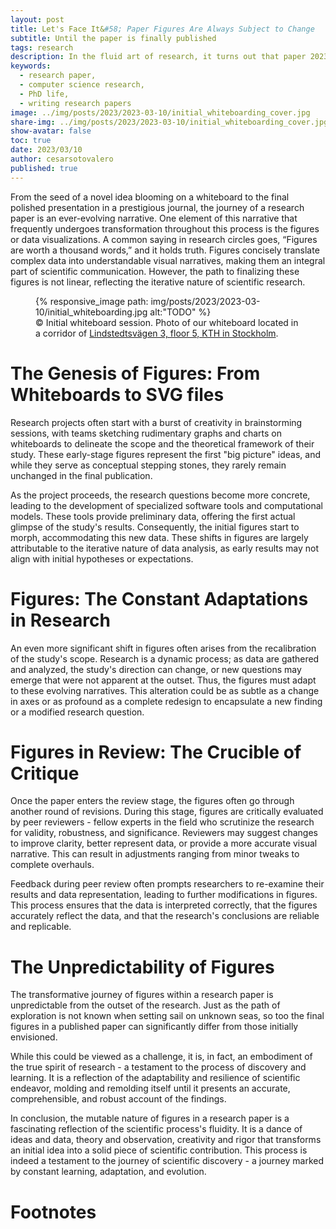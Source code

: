 ```yaml
---
layout: post
title: Let's Face It&#58; Paper Figures Are Always Subject to Change
subtitle: Until the paper is finally published
tags: research
description: In the fluid art of research, it turns out that paper 2023-03-10 have a tendency to constantly evolving until publication. 
keywords:
  - research paper,
  - computer science research,
  - PhD life,
  - writing research papers
image: ../img/posts/2023/2023-03-10/initial_whiteboarding_cover.jpg
share-img: ../img/posts/2023/2023-03-10/initial_whiteboarding_cover.jpg
show-avatar: false
toc: true
date: 2023/03/10
author: cesarsotovalero
published: true
---
```



From the seed of a novel idea blooming on a whiteboard to the final polished presentation in a prestigious journal, the journey of a research paper is an ever-evolving narrative. 
One element of this narrative that frequently undergoes transformation throughout this process is the figures or data visualizations. 
A common saying in research circles goes, “Figures are worth a thousand words,” and it holds truth.
Figures concisely translate complex data into understandable visual narratives, making them an integral part of scientific communication. 
However, the path to finalizing these figures is not linear, reflecting the iterative nature of scientific research.

<figure class="jb_picture">
  {% responsive_image path: img/posts/2023/2023-03-10/initial_whiteboarding.jpg alt:"TODO" %}
  <figcaption class="stroke"> 
    &#169; Initial whiteboard session. Photo of our whiteboard located in a corridor of <a href="https://goo.gl/maps/jAe5q6mNxTRQ7NzQ9?coh=178572&entry=tt">Lindstedtsvägen 3, floor 5, KTH in Stockholm</a>.
  </figcaption>
</figure>


# The Genesis of Figures: From Whiteboards to SVG files

Research projects often start with a burst of creativity in brainstorming sessions, with teams sketching rudimentary graphs and charts on whiteboards to delineate the scope and the theoretical framework of their study. These early-stage figures represent the first "big picture" ideas, and while they serve as conceptual stepping stones, they rarely remain unchanged in the final publication.

As the project proceeds, the research questions become more concrete, leading to the development of specialized software tools and computational models. These tools provide preliminary data, offering the first actual glimpse of the study's results. Consequently, the initial figures start to morph, accommodating this new data. These shifts in figures are largely attributable to the iterative nature of data analysis, as early results may not align with initial hypotheses or expectations.

# Figures: The Constant Adaptations in Research

An even more significant shift in figures often arises from the recalibration of the study's scope. Research is a dynamic process; as data are gathered and analyzed, the study's direction can change, or new questions may emerge that were not apparent at the outset. Thus, the figures must adapt to these evolving narratives. This alteration could be as subtle as a change in axes or as profound as a complete redesign to encapsulate a new finding or a modified research question.

# Figures in Review: The Crucible of Critique

Once the paper enters the review stage, the figures often go through another round of revisions. During this stage, figures are critically evaluated by peer reviewers - fellow experts in the field who scrutinize the research for validity, robustness, and significance. Reviewers may suggest changes to improve clarity, better represent data, or provide a more accurate visual narrative. This can result in adjustments ranging from minor tweaks to complete overhauls.

Feedback during peer review often prompts researchers to re-examine their results and data representation, leading to further modifications in figures. This process ensures that the data is interpreted correctly, that the figures accurately reflect the data, and that the research's conclusions are reliable and replicable.

# The Unpredictability of Figures

The transformative journey of figures within a research paper is unpredictable from the outset of the research. Just as the path of exploration is not known when setting sail on unknown seas, so too the final figures in a published paper can significantly differ from those initially envisioned.

While this could be viewed as a challenge, it is, in fact, an embodiment of the true spirit of research - a testament to the process of discovery and learning. It is a reflection of the adaptability and resilience of scientific endeavor, molding and remolding itself until it presents an accurate, comprehensible, and robust account of the findings.

In conclusion, the mutable nature of figures in a research paper is a fascinating reflection of the scientific process's fluidity. It is a dance of ideas and data, theory and observation, creativity and rigor that transforms an initial idea into a solid piece of scientific contribution. This process is indeed a testament to the journey of scientific discovery - a journey marked by constant learning, adaptation, and evolution.

# Footnotes
